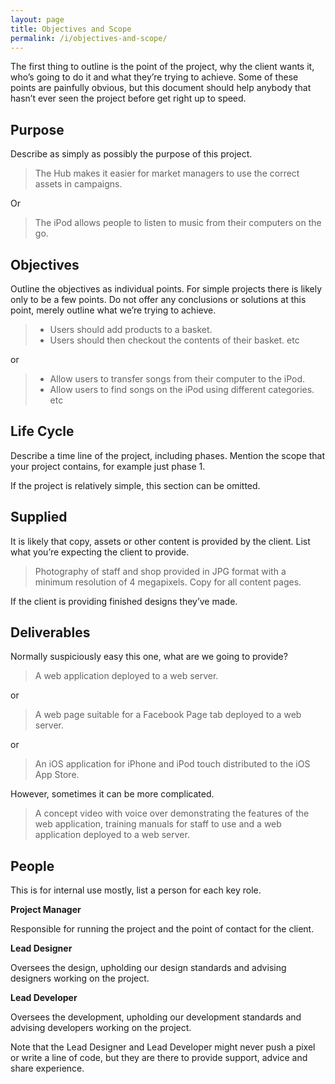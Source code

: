 ```yaml
---
layout: page
title: Objectives and Scope
permalink: /i/objectives-and-scope/
---
```


The first thing to outline is the point of the project, why the client wants it, who’s going to do it and what they’re trying to achieve. Some of these points are painfully obvious, but this document should help anybody that hasn’t ever seen the project before get right up to speed.

## Purpose

Describe as simply as possibly the purpose of this project.

> The Hub makes it easier for market managers to use the correct assets in campaigns.

Or

> The iPod allows people to listen to music from their computers on the go.

## Objectives

Outline the objectives as individual points. For simple projects there is likely only to be a few points. Do not offer any conclusions or solutions at this point, merely outline what we’re trying to achieve.

> - Users should add products to a basket.
> - Users should then checkout the contents of their basket.
> etc

or

> - Allow users to transfer songs from their computer to the iPod.
> - Allow users to find songs on the iPod using different categories.
> etc

## Life Cycle

Describe a time line of the project, including phases. Mention the scope that your project contains, for example just phase 1.

If the project is relatively simple, this section can be omitted.

## Supplied

It is likely that copy, assets or other content is provided by the client. List what you’re expecting the client to provide.

> Photography of staff and shop provided in JPG format with a minimum resolution of 4 megapixels.
> Copy for all content pages.

If the client is providing finished designs they’ve made.

## Deliverables

Normally suspiciously easy this one, what are we going to provide?

> A web application deployed to a web server.

or

> A web page suitable for a Facebook Page tab deployed to a web server.

or

> An iOS application for iPhone and iPod touch distributed to the iOS App Store.

However, sometimes it can be more complicated.

> A concept video with voice over demonstrating the features of the web application, training manuals for staff to use and a web application deployed to a web server.

## People

This is for internal use mostly, list a person for each key role.

**Project Manager**

Responsible for running the project and the point of contact for the client.

**Lead Designer**

Oversees the design, upholding our design standards and advising designers working on the project.

**Lead Developer**

Oversees the development, upholding our development standards and advising developers working on the project.

Note that the Lead Designer and Lead Developer might never push a pixel or write a line of code, but they are there to provide support, advice and share experience.
